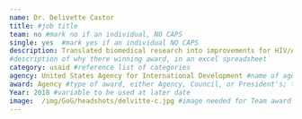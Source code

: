```yaml
---
name: Dr. Delivette Castor
title: #job title
team: no #mark no if an individual, NO CAPS
single: yes  #mark yes if an individual NO CAPS
description: Translated biomedical research into improvements for HIV/AIDS prevention programs. As a result of Dr. Castor’s scientific and technical leadership, the President’s Emergency Plan for AIDS Relief program conducted more than 15 million voluntary preventative procedures and supported the introduction and scale-up of preventative medication in 15 countries in sub-Saharan Africa.
#description of why there winning award, in an excel spreadsheet
category: usaid #reference list of categories
agency: United States Agency for International Development #name of agency, capitalize first letter of each name
award: Agency #type of award, either Agency, Council, or President's; this is case sensitive so make sure to match the options listed exactly. This section generates the format of the card
Year: 2018 #variable to be used at later date
image:  /img/GoG/headshots/delvitte-c.jpg #image needed for Team award (agency seal) and President's award (headshot); leave empty if and individual Agency award
---
```

